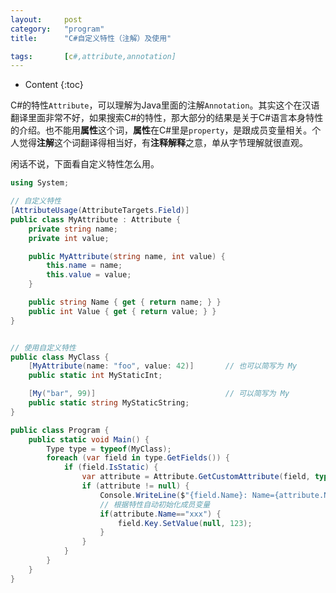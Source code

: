 ```yaml
---
layout:		post
category:	"program"
title:		"C#自定义特性（注解）及使用"

tags:		[c#,attribute,annotation]
---
```

- Content
{:toc}


C#的特性`Attribute`，可以理解为Java里面的注解`Annotation`。其实这个在汉语翻译里面非常不好，如果搜索C#的特性，那大部分的结果是关于C#语言本身特性的介绍。也不能用**属性**这个词，**属性**在C#里是`property`，是跟成员变量相关。个人觉得**注解**这个词翻译得相当好，有**注释解释**之意，单从字节理解就很直观。

闲话不说，下面看自定义特性怎么用。

```csharp
using System;

// 自定义特性
[AttributeUsage(AttributeTargets.Field)]
public class MyAttribute : Attribute {
    private string name;
    private int value;

    public MyAttribute(string name, int value) {
        this.name = name;
        this.value = value;
    }

    public string Name { get { return name; } }
    public int Value { get { return value; } }
}


// 使用自定义特性
public class MyClass {
    [MyAttribute(name: "foo", value: 42)]		// 也可以简写为 My
    public static int MyStaticInt;

    [My("bar", 99)]								// 可以简写为 My
    public static string MyStaticString;
}

public class Program {
    public static void Main() {
        Type type = typeof(MyClass);
        foreach (var field in type.GetFields()) {
            if (field.IsStatic) {
                var attribute = Attribute.GetCustomAttribute(field, typeof(MyAttribute)) as MyAttribute;
                if (attribute != null) {
                    Console.WriteLine($"{field.Name}: Name={attribute.Name}, Value={attribute.Value}");
                    // 根据特性自动初始化成员变量
                    if(attribute.Name=="xxx") {
                    	field.Key.SetValue(null, 123);
                    }
                }
            }
        }
    }
}
```

